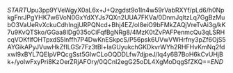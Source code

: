 $START$Upu3pp9YVeWgyX0aL6x+J+Qzgdst9o1ln4w59rVabRXYf/pLd6/h0NpkgFnrJPgYHK7w6VoN0GxYdXYJs7QXn2UUA7FKVa/0DnmJqltzLq7GgBzMubO3VaUeRvXckuCdhIngjURPQNcd+Bhj4EZ/oI8eiO9bFMkZAQjVreTvAi3g/kK7u9KvQTSko/GGaa8IDg035oCiFqfBgNRg8/4MzK0tZvPAFPenmcQu3qLSRHcqVOKflfOHTpxdS5lnffh7P4DwKnESkpcS/P56psk6UVwVWHrfny3pZf6OjS5AYGikAPyJVuwHkZfILGSr7Fz3tBl+IaGUyukchGKDkvrWYh2RHFHvKmNq2fdxwl9xBYL7QEIpVPQcgSst5GlwCLoOQDDLfw7djpeJ/Iq4y6B7BoH6kCvUHjBk+/yoIwFxyPri8KzOerZRjAFOry/0QCnl2egG25oDL4XgMoDqgSfZKQ==$END$